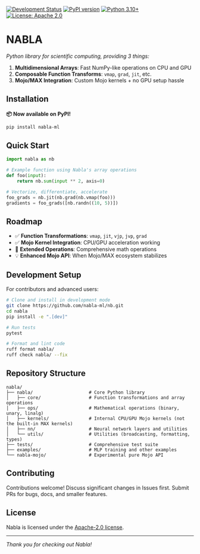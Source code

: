 [![Development Status](https://img.shields.io/badge/status-pre--alpha-red)](https://github.com/nabla-ml/nabla)
[![PyPI version](https://badge.fury.io/py/nabla-ml.svg)](https://badge.fury.io/py/nabla-ml)
[![Python 3.10+](https://img.shields.io/badge/python-3.10+-blue.svg)](https://www.python.org/downloads/)
[![License: Apache 2.0](https://img.shields.io/badge/license-Apache%202.0-blue.svg)](https://www.apache.org/licenses/LICENSE-2.0)

# NABLA

*Python library for scientific computing, providing 3 things:*

1. **Multidimensional Arrays**: Fast NumPy-like operations on CPU and GPU
2. **Composable Function Transforms**: `vmap`, `grad`, `jit`, etc.
3. **Mojo/MAX Integration**: Custom Mojo kernels + no GPU setup hassle

## Installation

**📦 Now available on PyPI!**

```bash
pip install nabla-ml
```

## Quick Start

```python
import nabla as nb

# Example function using Nabla's array operations
def foo(input):
    return nb.sum(input ** 2, axis=0)

# Vectorize, differentiate, accelerate
foo_grads = nb.jit(nb.grad(nb.vmap(foo)))
gradients = foo_grads([nb.randn((10, 5))])
```

## Roadmap

- ✅ **Function Transformations**: `vmap`, `jit`, `vjp`, `jvp`, `grad`
- ✅ **Mojo Kernel Integration**: CPU/GPU acceleration working
- 👷 **Extended Operations**: Comprehensive math operations
- 💡 **Enhanced Mojo API**: When Mojo/MAX ecosystem stabilizes

## Development Setup

For contributors and advanced users:

```bash
# Clone and install in development mode
git clone https://github.com/nabla-ml/nb.git
cd nabla
pip install -e ".[dev]"

# Run tests
pytest

# Format and lint code
ruff format nabla/
ruff check nabla/ --fix
```

## Repository Structure

```text
nabla/
├── nabla/                     # Core Python library
│   ├── core/                  # Function transformations and array operations
│   ├── ops/                   # Mathematical operations (binary, unary, linalg)
│   ├── kernels/               # Internal CPU/GPU Mojo kernels (not the built-in MAX kernels)
│   ├── nn/                    # Neural network layers and utilities
│   └── utils/                 # Utilities (broadcasting, formatting, types)
├── tests/                     # Comprehensive test suite
├── examples/                  # MLP training and other examples
└── nabla-mojo/                # Experimental pure Mojo API
```

## Contributing

Contributions welcome! Discuss significant changes in Issues first. Submit PRs for bugs, docs, and smaller features.

## License

Nabla is licensed under the [Apache-2.0 license](https://github.com/nabla-ml/nabla/blob/main/LICENSE).

---

*Thank you for checking out Nabla!*
